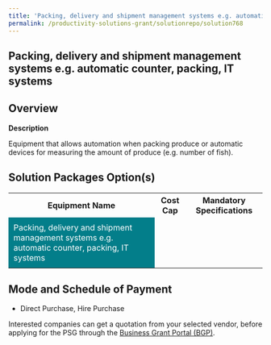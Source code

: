 ```yaml
---
title: 'Packing, delivery and shipment management systems e.g. automatic counter, packing, IT systems'
permalink: /productivity-solutions-grant/solutionrepo/solution768
---
```


## Packing, delivery and shipment management systems e.g. automatic counter, packing, IT systems

## Overview

**Description**

Equipment that allows automation when packing produce or automatic devices for measuring the amount of produce (e.g. number of fish).

## Solution Packages Option(s)

<table>
<tr>
<th><b>Equipment Name</b></th>
<th><b>Cost Cap</b></th>
<th><b>Mandatory Specifications</b></th>
</tr>
<tr>
<td style='padding: 10px; background-color: #037E8A; color: #FFFFFF;'>Packing, delivery and shipment management systems e.g. automatic counter, packing, IT systems</td>
<td style='padding: 10px;'></td>
<td style='padding: 10px;'></td>
</tr>
</table>

## Mode and Schedule of Payment

 - Direct Purchase, Hire Purchase

Interested companies can get a quotation from your selected vendor, before applying for the PSG through the <a href='https://www.businessgrants.gov.sg/' target='_blank' rel='noopener'>Business Grant Portal (BGP)</a>.

<script src="/jquery/resize-tables.js"></script>
